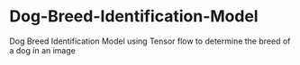 # Dog-Breed-Identification-Model
Dog Breed Identification Model using Tensor flow to determine the breed of a dog in an image
